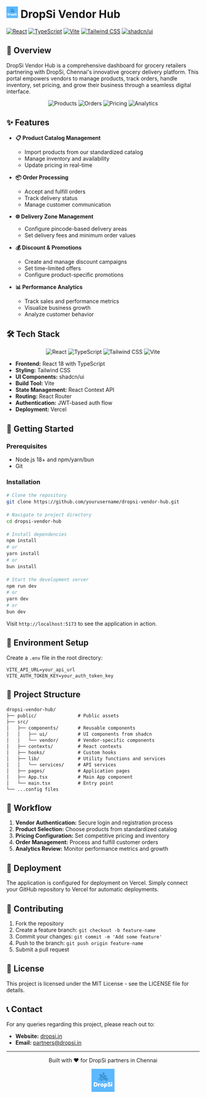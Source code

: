 # <img src="/public/android-chrome-512x512.png" alt="DropSi Logo" width="30"/> DropSi Vendor Hub

[![React](https://img.shields.io/badge/React-18-61DAFB?style=flat-square&logo=react)](https://reactjs.org/)
[![TypeScript](https://img.shields.io/badge/TypeScript-5-3178C6?style=flat-square&logo=typescript)](https://www.typescriptlang.org/)
[![Vite](https://img.shields.io/badge/Vite-5-646CFF?style=flat-square&logo=vite)](https://vitejs.dev/)
[![Tailwind CSS](https://img.shields.io/badge/Tailwind-3-38B2AC?style=flat-square&logo=tailwind-css)](https://tailwindcss.com/)
[![shadcn/ui](https://img.shields.io/badge/shadcn/ui-latest-000?style=flat-square)](https://ui.shadcn.com/)

## 🚀 Overview

DropSi Vendor Hub is a comprehensive dashboard for grocery retailers partnering with DropSi, Chennai's innovative grocery delivery platform. This portal empowers vendors to manage products, track orders, handle inventory, set pricing, and grow their business through a seamless digital interface.

<div align="center">
  <img src="https://img.shields.io/badge/🛒%20Products-Manage-5CB8FF?style=for-the-badge" alt="Products" />
  <img src="https://img.shields.io/badge/📦%20Orders-Track-5CB8FF?style=for-the-badge" alt="Orders" />
  <img src="https://img.shields.io/badge/💰%20Pricing-Optimize-5CB8FF?style=for-the-badge" alt="Pricing" />
  <img src="https://img.shields.io/badge/📊%20Analytics-Grow-5CB8FF?style=for-the-badge" alt="Analytics" />
</div>

## ✨ Features

- **📋 Product Catalog Management**
  - Import products from our standardized catalog
  - Manage inventory and availability
  - Update pricing in real-time
  
- **📦 Order Processing**
  - Accept and fulfill orders
  - Track delivery status
  - Manage customer communication
  
- **🌐 Delivery Zone Management**
  - Configure pincode-based delivery areas
  - Set delivery fees and minimum order values
  
- **💰 Discount & Promotions**
  - Create and manage discount campaigns
  - Set time-limited offers
  - Configure product-specific promotions
  
- **📊 Performance Analytics**
  - Track sales and performance metrics
  - Visualize business growth
  - Analyze customer behavior

## 🛠️ Tech Stack

<div align="center">
  <img src="https://cdn.jsdelivr.net/gh/devicons/devicon/icons/react/react-original.svg" width="50" height="50" alt="React" title="React" />
  <img src="https://cdn.jsdelivr.net/gh/devicons/devicon/icons/typescript/typescript-original.svg" width="50" height="50" alt="TypeScript" title="TypeScript" />
  <img src="https://upload.wikimedia.org/wikipedia/commons/thumb/d/d5/Tailwind_CSS_Logo.svg/2560px-Tailwind_CSS_Logo.svg.png" width="50" height="50" alt="Tailwind CSS" title="Tailwind CSS" />
  <img src="https://vitejs.dev/logo.svg" width="50" height="50" alt="Vite" title="Vite" />
</div>

- **Frontend:** React 18 with TypeScript
- **Styling:** Tailwind CSS
- **UI Components:** shadcn/ui
- **Build Tool:** Vite
- **State Management:** React Context API
- **Routing:** React Router
- **Authentication:** JWT-based auth flow
- **Deployment:** Vercel

## 🚀 Getting Started

### Prerequisites

- Node.js 18+ and npm/yarn/bun
- Git

### Installation

```bash
# Clone the repository
git clone https://github.com/yourusername/dropsi-vendor-hub.git

# Navigate to project directory
cd dropsi-vendor-hub

# Install dependencies
npm install
# or
yarn install
# or
bun install

# Start the development server
npm run dev
# or
yarn dev
# or
bun dev
```

Visit `http://localhost:5173` to see the application in action.

## 🔧 Environment Setup

Create a `.env` file in the root directory:

```env
VITE_API_URL=your_api_url
VITE_AUTH_TOKEN_KEY=your_auth_token_key
```

## 📂 Project Structure

```
dropsi-vendor-hub/
├── public/               # Public assets
├── src/
│   ├── components/       # Reusable components
│   │   ├── ui/           # UI components from shadcn
│   │   └── vendor/       # Vendor-specific components
│   ├── contexts/         # React contexts
│   ├── hooks/            # Custom hooks
│   ├── lib/              # Utility functions and services
│   │   └── services/     # API services
│   ├── pages/            # Application pages
│   ├── App.tsx           # Main App component
│   └── main.tsx          # Entry point
└── ...config files
```

## 🔄 Workflow

1. **Vendor Authentication:** Secure login and registration process
2. **Product Selection:** Choose products from standardized catalog
3. **Pricing Configuration:** Set competitive pricing and inventory
4. **Order Management:** Process and fulfill customer orders
5. **Analytics Review:** Monitor performance metrics and growth

## 🚢 Deployment

The application is configured for deployment on Vercel. Simply connect your GitHub repository to Vercel for automatic deployments.

## 🤝 Contributing

1. Fork the repository
2. Create a feature branch: `git checkout -b feature-name`
3. Commit your changes: `git commit -m 'Add some feature'`
4. Push to the branch: `git push origin feature-name`
5. Submit a pull request

## 📄 License

This project is licensed under the MIT License - see the LICENSE file for details.

## 📞 Contact

For any queries regarding this project, please reach out to:

- **Website:** [dropsi.in](https://dropsi.in)
- **Email:** partners@dropsi.in

---

<div align="center">
  <p>Built with ❤️ for DropSi partners in Chennai</p>
  <img src="/public/android-chrome-192x192.png" alt="DropSi Logo" width="60"/>
</div>
